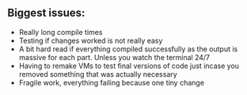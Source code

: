 ## Biggest issues:
- Really long compile times
- Testing if changes worked is not really easy
- A bit hard read if everything compiled successfully as the output is massive for each part. Unless you watch the terminal 24/7
- Having to remake VMs to test final versions of code just incase you removed something that was actually necessary
- Fragile work, everything failing because one tiny change